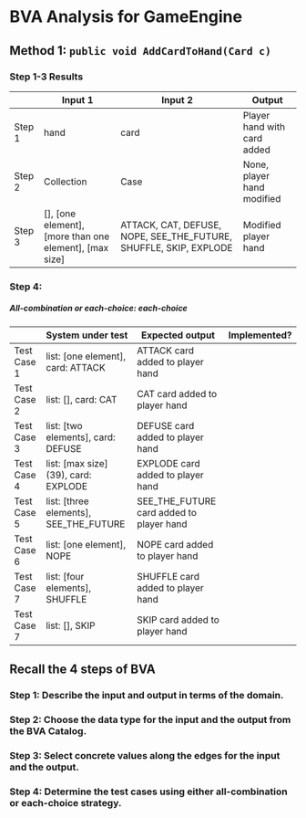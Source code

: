 # BVA Analysis for GameEngine

## Method 1: ```public void AddCardToHand(Card c)```
### Step 1-3 Results
|        | Input 1                                                 | Input 2                                                           | Output                      |
|--------|---------------------------------------------------------|-------------------------------------------------------------------|-----------------------------|
| Step 1 | hand                                                    | card                                                              | Player hand with card added |
| Step 2 | Collection                                              | Case                                                              | None, player hand modified  |
| Step 3 | [], [one element], [more than one element], [max size]  | ATTACK, CAT, DEFUSE, NOPE, SEE_THE_FUTURE, SHUFFLE, SKIP, EXPLODE | Modified player hand        |
### Step 4:
##### All-combination or each-choice: each-choice

|             | System under test                      | Expected output                          | Implemented? |
|-------------|----------------------------------------|------------------------------------------|--------------|
| Test Case 1 | list: [one element], card: ATTACK      | ATTACK card added to player hand         |              |
| Test Case 2 | list: [], card: CAT                    | CAT card added to player hand            |              |
| Test Case 3 | list: [two elements], card: DEFUSE     | DEFUSE card added to player hand         |              |
| Test Case 4 | list: [max size] (39), card: EXPLODE   | EXPLODE card added to player hand        |              |
| Test Case 5 | list: [three elements], SEE_THE_FUTURE | SEE_THE_FUTURE card added to player hand |              |
| Test Case 6 | list: [one element], NOPE              | NOPE card added to player hand           |              |
| Test Case 7 | list: [four elements], SHUFFLE         | SHUFFLE card added to player hand        |              |
| Test Case 7 | list: [], SKIP                         | SKIP card added to player hand           |              |


## Recall the 4 steps of BVA
### Step 1: Describe the input and output in terms of the domain.
### Step 2: Choose the data type for the input and the output from the BVA Catalog.
### Step 3: Select concrete values along the edges for the input and the output.
### Step 4: Determine the test cases using either all-combination or each-choice strategy.
